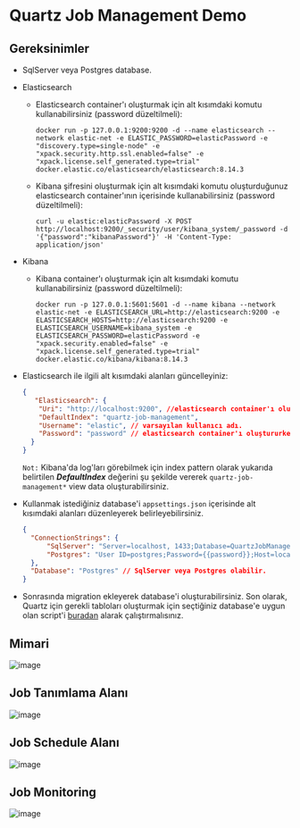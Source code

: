 # Quartz Job Management Demo

## Gereksinimler

- SqlServer veya Postgres database.
- Elasticsearch
  - Elasticsearch  container'ı oluşturmak için alt kısımdaki komutu kullanabilirsiniz (password düzeltilmeli):
        
        docker run -p 127.0.0.1:9200:9200 -d --name elasticsearch --network elastic-net -e ELASTIC_PASSWORD=elasticPassword -e "discovery.type=single-node" -e "xpack.security.http.ssl.enabled=false" -e "xpack.license.self_generated.type=trial" docker.elastic.co/elasticsearch/elasticsearch:8.14.3

  - Kibana şifresini oluşturmak için alt kısımdaki komutu oluşturduğunuz elasticsearch container'ının içerisinde kullanabilirsiniz (password düzeltilmeli):

        curl -u elastic:elasticPassword -X POST http://localhost:9200/_security/user/kibana_system/_password -d '{"password":"kibanaPassword"}' -H 'Content-Type: application/json'

- Kibana
  - Kibana  container'ı oluşturmak için alt kısımdaki komutu kullanabilirsiniz (password düzeltilmeli):
   
        docker run -p 127.0.0.1:5601:5601 -d --name kibana --network elastic-net -e ELASTICSEARCH_URL=http://elasticsearch:9200 -e ELASTICSEARCH_HOSTS=http://elasticsearch:9200 -e ELASTICSEARCH_USERNAME=kibana_system -e ELASTICSEARCH_PASSWORD=elasticPassword -e "xpack.security.enabled=false" -e "xpack.license.self_generated.type=trial" docker.elastic.co/kibana/kibana:8.14.3

- Elasticsearch ile ilgili alt kısımdaki alanları güncelleyiniz:

  ```json
  {
     "Elasticsearch": {
      "Uri": "http://localhost:9200", //elasticsearch container'ı oluştururken tanımladığınız adres.
      "DefaultIndex": "quartz-job-management",
      "Username": "elastic", // varsayılan kullanıcı adı.
      "Password": "password" // elasticsearch container'ı oluştururken tanımladığınız password.
    }
  }
  ```

  `Not:` Kibana'da log'ları görebilmek için index pattern olarak yukarıda belirtilen ***DefaultIndex*** değerini şu şekilde vererek `quartz-job-management*` view data oluşturabilirsiniz.

- Kullanmak istediğiniz database'i `appsettings.json` içerisinde alt kısımdaki alanları düzenleyerek belirleyebilirsiniz.
  
  ```json
  {
    "ConnectionStrings": {
        "SqlServer": "Server=localhost, 1433;Database=QuartzJobManagement;User Id=sa;{{Password}}=password;TrustServerCertificate=True", // password düzeltilmeli.
        "Postgres": "User ID=postgres;Password={{password}};Host=localhost;Port=5432;Database=QuartzJobManagement;" // password düzeltilmeli.
    },
    "Database": "Postgres" // SqlServer veya Postgres olabilir.
  }
  ```

- Sonrasında migration ekleyerek database'i oluşturabilirsiniz. 
  Son olarak, Quartz için gerekli tabloları oluşturmak için seçtiğiniz database'e uygun olan script'i [buradan](https://github.com/quartznet/quartznet/tree/main/database/tables) alarak çalıştırmalısınız.

## Mimari
![image](https://github.com/user-attachments/assets/8e55329c-1337-4348-a5a9-a49702accbf3)

## Job Tanımlama Alanı

![image](https://github.com/user-attachments/assets/da8605ef-3e03-4207-93a4-f6a99b83e52f)

## Job Schedule Alanı

![image](https://github.com/user-attachments/assets/02070fb5-7fd4-48e6-af84-48ed9a5e2253)

## Job Monitoring

![image](https://github.com/user-attachments/assets/31492f76-17ab-4dce-939a-a48ea1e5030e)
